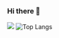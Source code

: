 ### Hi there 👋

![](https://github-readme-stats.vercel.app/api?username=vortex1409&show_icons=true&count_private=true)
![Top Langs](https://github-readme-stats.vercel.app/api/top-langs/?username=vortex1409&layout=compact&count_private=true)
